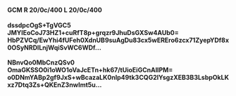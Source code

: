 #### GCM R 20/0c/400 L 20/0c/400
**dssdpcOgS+TgVGC5**<br/>**JMYIEoCoJ73HZ1+cuRfT8p+grqzr9JhuDsGXSw4AUb0=**<br/>**HbPZVCq/EwYhi4fUFeh0XdnUB9suAgDu83cx5wEREro6zcx71ZyepYDf8x0OSyNRDlLnjWqiSvWC6WDf...**<br/><br/>
**NBnvQo0MbCnzQSv0**<br/>**OmaGKSSO0i1oWO1oVaJcETn+hk67/tUioEiGCnAIlPM=**<br/>**o0DNmYABp2gf9JxS+wBcazaLK0nlp49tk3CQG2lYsgzXEB3B3LsbpOkLKxz7Dtq3Zs+QKEnZ3nwImt5u...**